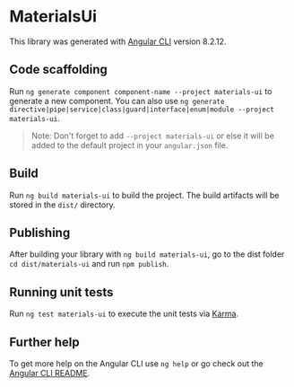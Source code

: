 # MaterialsUi

This library was generated with [Angular CLI](https://github.com/angular/angular-cli) version 8.2.12.

## Code scaffolding

Run `ng generate component component-name --project materials-ui` to generate a new component. You can also use `ng generate directive|pipe|service|class|guard|interface|enum|module --project materials-ui`.
> Note: Don't forget to add `--project materials-ui` or else it will be added to the default project in your `angular.json` file. 

## Build

Run `ng build materials-ui` to build the project. The build artifacts will be stored in the `dist/` directory.

## Publishing

After building your library with `ng build materials-ui`, go to the dist folder `cd dist/materials-ui` and run `npm publish`.

## Running unit tests

Run `ng test materials-ui` to execute the unit tests via [Karma](https://karma-runner.github.io).

## Further help

To get more help on the Angular CLI use `ng help` or go check out the [Angular CLI README](https://github.com/angular/angular-cli/blob/master/README.md).
